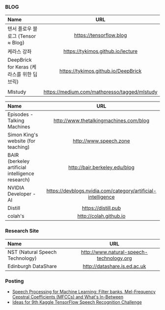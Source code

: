 
### BLOG 

| Name | URL |
| :-------- | :--------: |
| 텐서 플로우 블로그 (Tensor ≈ Blog) | https://tensorflow.blog |
| 케라스 강좌 | https://tykimos.github.io/lecture | 
| DeepBrick for Keras (케라스를 위한 딥브릭) | https://tykimos.github.io/DeepBrick |
| | |
| Mlstudy | https://medium.com/mathpresso/tagged/mlstudy |

| Name | URL |
| :-------- | :--------: |
| Episodes - Talking Machines | http://www.thetalkingmachines.com/blog |
| Simon King's website (for teaching) | http://www.speech.zone | 
| BAIR (berkeley artificial intelligence research) | http://bair.berkeley.edu/blog |
| NVIDIA Developer - AI | https://devblogs.nvidia.com/category/artificial-intelligence |
| Distill | https://distill.pub |
| colah's | http://colah.github.io | 


### Research Site

| Name | URL |
| :-------- | :--------: |
| NST (Natural Speech Technology) | http://www.natural-speech-technology.org |
| Edinburgh DataShare | http://datashare.is.ed.ac.uk |


### Posting
* [Speech Processing for Machine Learning: Filter banks, Mel-Frequency Cepstral Coefficients (MFCCs) and What's In-Between]( http://haythamfayek.com/2016/04/21/speech-processing-for-machine-learning.html)
* [Ideas for 9th Kaggle TensorFlow Speech Recognition Challenge](http://openresearch.ai/t/ideas-for-9th-kaggle-tensorflow-speech-recognition-challenge/105)


